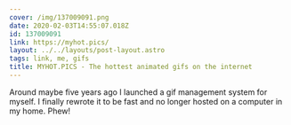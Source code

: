 ```yaml
---
cover: /img/137009091.png
date: 2020-02-03T14:55:07.018Z
id: 137009091
link: https://myhot.pics/
layout: ../../layouts/post-layout.astro
tags: link, me, gifs
title: MYHOT.PICS - The hottest animated gifs on the internet
---
```


Around maybe five years ago I launched a gif management system for myself. I finally rewrote it to be fast and no longer hosted on a computer in my home. Phew!

